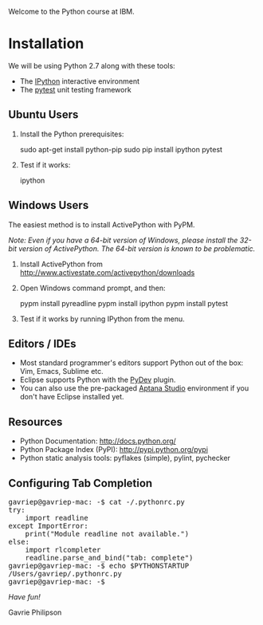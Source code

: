 Welcome to the Python course at IBM.

Installation
============

We will be using Python 2.7 along with these tools:

* The [IPython](http://ipython.org/) interactive environment
* The [pytest](http://pytest.org/) unit testing framework

Ubuntu Users
------------

1. Install the Python prerequisites:

    sudo apt-get install python-pip
    sudo pip install ipython pytest

1. Test if it works:

    ipython

Windows Users
-------------

The easiest method is to install ActivePython with PyPM.

*Note: Even if you have a 64-bit version of Windows, please install the 32-bit version of ActivePython. 
The 64-bit version is known to be problematic.*

1. Install ActivePython from <http://www.activestate.com/activepython/downloads>
1. Open Windows command prompt, and then:

    pypm install pyreadline
    pypm install ipython
    pypm install pytest

1. Test if it works by running IPython from the menu.


Editors / IDEs
--------------

* Most standard programmer's editors support Python out of the box: Vim, Emacs, Sublime etc.
* Eclipse supports Python with the [PyDev](http://pydev.org/) plugin. 
* You can also use the pre-packaged [Aptana Studio](http://www.aptana.com/) environment if you don't have Eclipse installed yet.

Resources
---------

* Python Documentation: http://docs.python.org/
* Python Package Index (PyPI): http://pypi.python.org/pypi
* Python static analysis tools: pyflakes (simple), pylint, pychecker


Configuring Tab Completion
--------------------------

<pre>
gavriep@gavriep-mac: -$ cat -/.pythonrc.py
try:
    import readline
except ImportError:
    print("Module readline not available.")
else:
    import rlcompleter
    readline.parse_and_bind("tab: complete")
gavriep@gavriep-mac: -$ echo $PYTHONSTARTUP
/Users/gavriep/.pythonrc.py
gavriep@gavriep-mac: -$
</pre>


*Have fun!*

Gavrie Philipson

